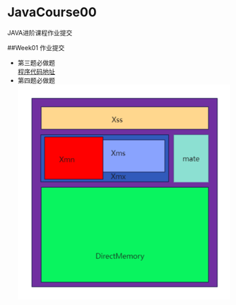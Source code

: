 # JavaCourse00
JAVA进阶课程作业提交

##Week01 作业提交
- 第三题必做题   
  [程序代码地址](https://github.com/hj0913/JavaCourse/blob/main/week01/src/main/java/com/geekbank/javacourse/jvm/HelloClassLoadTest.java)  
- 第四题必做题   
  ![画图地址](https://github.com/hj0913/JavaCourse/blob/main/JVM%E5%86%85%E5%AD%98%E5%B8%83%E5%B1%80%E5%9B%BE.png)